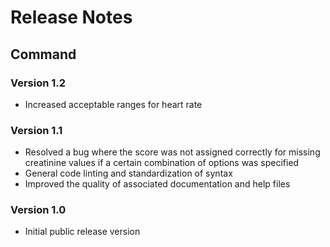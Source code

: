 # Release Notes

## Command

### Version 1.2

* Increased acceptable ranges for heart rate

### Version 1.1

* Resolved a bug where the score was not assigned correctly for missing creatinine values if a certain combination of options was specified
* General code linting and standardization of syntax
* Improved the quality of associated documentation and help files

### Version 1.0

* Initial public release version
